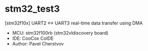 # stm32_test3
[stm32f10x] UART2 &lt;-> UART3 real-time data transfer using DMA

* MCU: stm32f100rb (stm32vldiscovery board)
* IDE: CooCox CoIDE
* Author: Pavel Cherstvov
